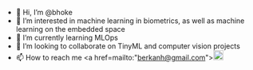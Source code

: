 <link rel="stylesheet" href="https://cdnjs.cloudflare.com/ajax/libs/font-awesome/5.15.3/css/all.min.css">

- 👋 Hi, I’m @bhoke
- 👀 I’m interested in machine learning in biometrics, as well as machine learning on the embedded space
- 🌱 I’m currently learning MLOps
- 💞️ I’m looking to collaborate on TinyML and computer vision projects
- 📫 How to reach me <a href=mailto:"berkanh@gmail.com"><img src="https://raw.githubusercontent.com/FortAwesome/Font-Awesome/6.x/svgs/solid/envelope.svg" width="20" height="20"></a>



<!---
bhoke/bhoke is a ✨ special ✨ repository because its `README.md` (this file) appears on your GitHub profile.
You can click the Preview link to take a look at your changes.
--->

